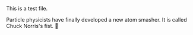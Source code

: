 This is a test file.

Particle physicists have finally developed a new atom smasher. It is called Chuck Norris's fist. 👊
